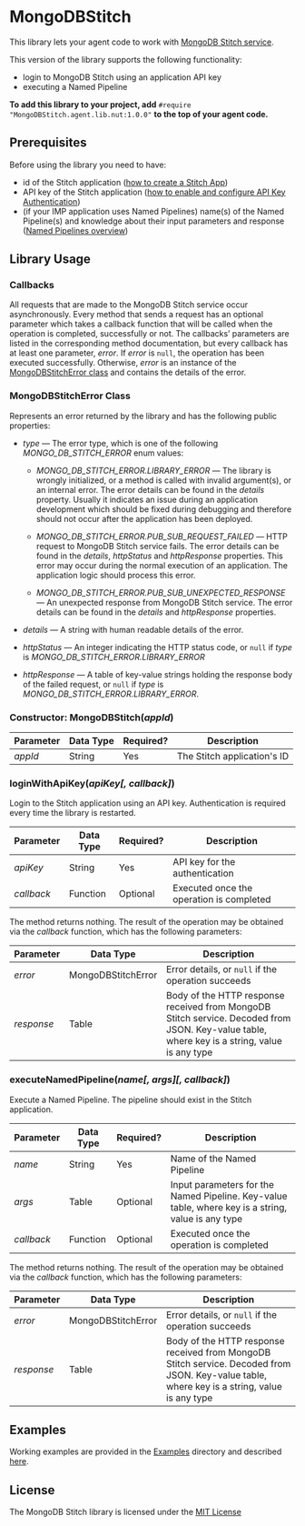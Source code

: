 # MongoDBStitch

This library lets your agent code to work with [MongoDB Stitch service](https://www.mongodb.com/cloud/stitch).

This version of the library supports the following functionality:

- login to MongoDB Stitch using an application API key
- executing a Named Pipeline

**To add this library to your project, add** `#require "MongoDBStitch.agent.lib.nut:1.0.0"` **to the top of your agent code.**

## Prerequisites

Before using the library you need to have:

- id of the Stitch application ([how to create a Stitch App](https://docs.mongodb.com/stitch/getting-started))
- API key of the Stitch application ([how to enable and configure API Key Authentication](https://docs.mongodb.com/stitch/auth/apikey-auth))
- (if your IMP application uses Named Pipelines) name(s) of the Named Pipeline(s) and knowledge about their input parameters and response ([Named Pipelines overview](https://docs.mongodb.com/stitch/reference/namedpipelines/))

## Library Usage

### Callbacks

All requests that are made to the MongoDB Stitch service occur asynchronously. Every method that sends a request has an optional parameter which takes a callback function that will be called when the operation is completed, successfully or not. The callbacks’ parameters are listed in the corresponding method documentation, but every callback has at least one parameter, *error*. If *error* is `null`, the operation has been executed successfully. Otherwise, *error* is an instance of the [MongoDBStitchError class](#mongodbstitcherror-class) and contains the details of the error.

### MongoDBStitchError Class

Represents an error returned by the library and has the following public properties:

- *type* &mdash; The error type, which is one of the following *MONGO_DB_STITCH_ERROR* enum values:

  - *MONGO_DB_STITCH_ERROR.LIBRARY_ERROR* &mdash; The library is wrongly initialized, or a method is called with invalid argument(s), or an internal error. The error details can be found in the *details* property. Usually it indicates an issue during an application development which should be fixed during debugging and therefore should not occur after the application has been deployed.
  
  - *MONGO_DB_STITCH_ERROR.PUB_SUB_REQUEST_FAILED* &mdash; HTTP request to MongoDB Stitch service fails. The error details can be found in the *details*, *httpStatus* and *httpResponse* properties. This error may occur during the normal execution of an application. The application logic should process this error.
  
  - *MONGO_DB_STITCH_ERROR.PUB_SUB_UNEXPECTED_RESPONSE* &mdash; An unexpected response from MongoDB Stitch service. The error details can be found in the *details* and *httpResponse* properties.
  
- *details* &mdash; A string with human readable details of the error.

- *httpStatus* &mdash; An integer indicating the HTTP status code, or `null` if *type* is *MONGO_DB_STITCH_ERROR.LIBRARY_ERROR*

- *httpResponse* &mdash; A table of key-value strings holding the response body of the failed request, or `null` if *type* is *MONGO_DB_STITCH_ERROR.LIBRARY_ERROR*.

### Constructor: MongoDBStitch(*appId*)

| Parameter | Data Type | Required? | Description |
| --- | --- | --- | --- |
| *appId* | String | Yes  | The Stitch application's ID |

### loginWithApiKey(*apiKey[, callback]*)

Login to the Stitch application using an API key. Authentication is required every time the library is restarted.

| Parameter | Data Type | Required? | Description |
| --- | --- | --- | --- |
| *apiKey* | String | Yes | API key for the authentication |
| *callback* | Function | Optional | Executed once the operation is completed |

The method returns nothing. The result of the operation may be obtained via the *callback* function, which has the following parameters:

| Parameter | Data Type | Description |
| --- | --- | --- |
| *error* | MongoDBStitchError | Error details, or `null` if the operation succeeds |
| *response* | Table | Body of the HTTP response received from MongoDB Stitch service. Decoded from JSON. Key-value table, where key is a string, value is any type |

### executeNamedPipeline(*name[, args][, callback]*)

Execute a Named Pipeline. The pipeline should exist in the Stitch application.

| Parameter | Data Type | Required? | Description |
| --- | --- | --- | --- |
| *name* | String | Yes | Name of the Named Pipeline |
| *args* | Table | Optional | Input parameters for the Named Pipeline. Key-value table, where key is a string, value is any type |
| *callback* | Function | Optional | Executed once the operation is completed |

The method returns nothing. The result of the operation may be obtained via the *callback* function, which has the following parameters:

| Parameter | Data Type | Description |
| --- | --- | --- |
| *error* | MongoDBStitchError | Error details, or `null` if the operation succeeds |
| *response* | Table | Body of the HTTP response received from MongoDB Stitch service. Decoded from JSON. Key-value table, where key is a string, value is any type |

## Examples

Working examples are provided in the [Examples](./Examples) directory and described [here](./Examples/README.md).

## License

The MongoDB Stitch library is licensed under the [MIT License](./LICENSE)
